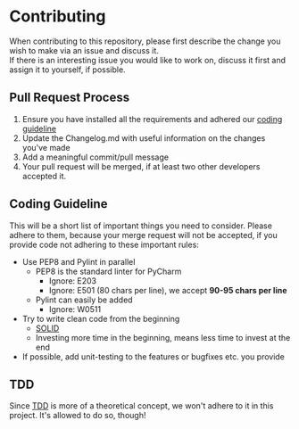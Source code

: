 # Contributing

When contributing to this repository, please first describe the change you wish to make via an issue and discuss it. \
If there is an interesting issue you would like to work on, discuss it first and assign it to yourself, if possible.

## Pull Request Process

1. Ensure you have installed all the requirements and adhered our [coding guideline](#coding-guideline)
2. Update the Changelog.md with useful information on the changes you've made
3. Add a meaningful commit/pull message
4. Your pull request will be merged, if at least two other developers accepted it.

## Coding Guideline

This will be a short list of important things you need to consider.
Please adhere to them, because your merge request will not be accepted, if you provide code not adhering to these important rules:

- Use PEP8 and Pylint in parallel
  - PEP8 is the standard linter for PyCharm
    - Ignore: E203
    - Ignore: E501 (80 chars per line), we accept **90-95 chars per line**
  - Pylint can easily be added
    - Ignore: W0511
- Try to write clean code from the beginning
  - [SOLID](https://en.wikipedia.org/wiki/SOLID)
  - Investing more time in the beginning, means less time to invest at the end
- If possible, add unit-testing to the features or bugfixes etc. you provide

## TDD

Since [TDD](https://en.wikipedia.org/wiki/Test-driven_development) is more of a theoretical concept, 
we won't adhere to it in this project. It's allowed to do so, though!